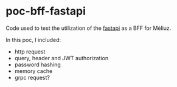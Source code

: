 # poc-bff-fastapi

Code used to test the utilization of the [fastapi](https://fastapi.tiangolo.com/) as a BFF for Méliuz.

In this poc, I included:
- http request
- query, header and JWT authorization
- password hashing
- memory cache
- grpc request?
